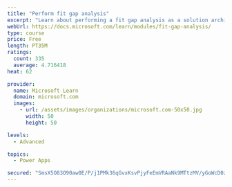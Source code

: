 ```yaml
---
title: "Perform fit gap analysis"
excerpt: "Learn about performing a fit gap analysis as a solution architect for Dynamics 365 and Microsoft Power Platform."
webUrl: https://docs.microsoft.com/learn/modules/fit-gap-analysis/
type: course
price: Free
length: PT35M
ratings:
  count: 335
  average: 4.716418
heat: 62

provider:
  name: Microsoft Learn
  domain: microsoft.com
  images:
    - url: /assets/images/organizations/microsoft.com-50x50.jpg
      width: 50
      height: 50

levels:
  - Advanced

topics:
  - Power Apps

secured: "SmsX5O83O90aw0E/P/j1PMk36qGvxKsvPjyFeEmVRAaNk9MTtzMV/yGoWcD0zTy/ZbA27gR1gOn00QklE1lxeQIhIOn2CG4rwSRReHTnRy5t2UGYDw0UwOTklnrIDuKpi3zh4CSWSrRfTcbpbQMzDut4xqa30E/rxPcY/q+r9gVAR0gqUsg5eOYgEpGCaCJOKCjuYN6cFGkeH4YvBtGn/H5XAM/DVi4p328kk1Ds9e11fez+8hIZW+7YUamErkmKhNUD/o8M5qtJlOmhhg9K2QTbm3OvJV3fn2wbIBaZ1oTSau/VsNE2UJMuIYNsoIb5/RZ1ygcGZuYFivGOTQzQAPLFqxdjd3t66wuYoyYk2w1/QNUEft98ekL+4879Sux0oOHgw9RRKLlWXClAGhuexA==;B8lQbJtfrL/y6+1aUH95Fw=="
---
```


